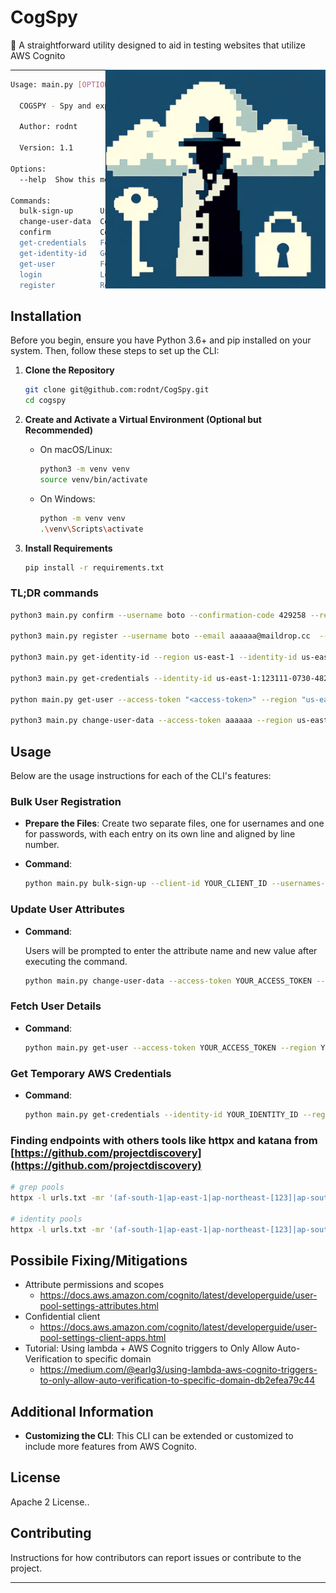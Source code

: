 # CogSpy

🔑 A straightforward utility designed to aid in testing websites that utilize AWS Cognito


<img align="right" src="cogspy.png" height="350" alt="cogpsy">

---

```bash
Usage: main.py [OPTIONS] COMMAND [ARGS]...

  COGSPY - Spy and exploit some aws cognito missconfigurations.

  Author: rodnt

  Version: 1.1

Options:
  --help  Show this message and exit.

Commands:
  bulk-sign-up      User enumeration OR DOS Bulk sign-up users from...
  change-user-data  Command to update user data in Amazon Cognito.
  confirm           Confirm a user's account with the provided...
  get-credentials   Fetch temporary AWS credentials for a given identity ID.
  get-identity-id   Generate an identity ID for the given identity pool.
  get-user          Fetch user details from Amazon Cognito using an...
  login             Log in a user using AWS Cognito.
  register          Register a new user in AWS Cognito.
```



## Installation

Before you begin, ensure you have Python 3.6+ and pip installed on your system. Then, follow these steps to set up the CLI:

1. **Clone the Repository**

   ```bash
   git clone git@github.com:rodnt/CogSpy.git
   cd cogspy
   ```

2. **Create and Activate a Virtual Environment (Optional but Recommended)**

   - On macOS/Linux:
     ```bash
     python3 -m venv venv
     source venv/bin/activate
     ```
   - On Windows:
     ```bash
     python -m venv venv
     .\venv\Scripts\activate
     ```

3. **Install Requirements**

   ```bash
   pip install -r requirements.txt
   ```

### TL;DR commands

```bash
python3 main.py confirm --username boto --confirmation-code 429258 --region us-east-1 --client-id 4t1231db5asd3jcrco5 # confirm user creation

python3 main.py register --username boto --email aaaaaa@maildrop.cc  --password Pentest --region us-east-1 --client-id 4tl12o1sa121125121212 # create user

python3 main.py get-identity-id --region us-east-1 --identity-id us-east-1:123111-0730-4829-9ee0-g123fs1a # get identity id

python3 main.py get-credentials --identity-id us-east-1:123111-0730-4829-9ee0-g123fs1a --region "us-east-1" # get temporary credentials

python main.py get-user --access-token "<access-token>" --region "us-east-1" # get user information tokens

python3 main.py change-user-data --access-token aaaaaa --region us-east-1 # change user data ( Attack cenario, update email attribute before verification )
```

## Usage

Below are the usage instructions for each of the CLI's features:

### Bulk User Registration

- **Prepare the Files**: Create two separate files, one for usernames and one for passwords, with each entry on its own line and aligned by line number.

- **Command**:
  
  ```bash
  python main.py bulk-sign-up --client-id YOUR_CLIENT_ID --usernames-file /path/to/usernames.txt --passwords-file /path/to/passwords.txt --region YOUR_AWS_REGION
  ```

### Update User Attributes

- **Command**:
  
  Users will be prompted to enter the attribute name and new value after executing the command.
  
  ```bash
  python main.py change-user-data --access-token YOUR_ACCESS_TOKEN --region YOUR_AWS_REGION
  ```

### Fetch User Details

- **Command**:
  
  ```bash
  python main.py get-user --access-token YOUR_ACCESS_TOKEN --region YOUR_AWS_REGION
  ```

### Get Temporary AWS Credentials

- **Command**:
  
  ```bash
  python main.py get-credentials --identity-id YOUR_IDENTITY_ID --region YOUR_AWS_REGION
  ```
### Finding endpoints with others tools like httpx and katana from [https://github.com/projectdiscovery](https://github.com/projectdiscovery)

```bash
# grep pools
httpx -l urls.txt -mr '(af-south-1|ap-east-1|ap-northeast-[123]|ap-south-[12]|ap-southeast-[1234]|ca-central-1|ca-west-1|cn-north-[1]|cn-northwest-1|eu-central-[12]|eu-north-1|eu-south-[12]|eu-west-[123]|il-central-1|me-central-1|me-south-1|sa-east-1|us-east-[12]|us-gov-east-1|us-gov-west-1|us-west-[12])_[a-zA-Z0-9]+'

# identity pools
httpx -l urls.txt -mr '(af-south-1|ap-east-1|ap-northeast-[123]|ap-south-[12]|ap-southeast-[1234]|ca-central-1|ca-west-1|cn-north-1|cn-northwest-1|eu-central-[12]|eu-north-1|eu-south-[12]|eu-west-[123]|il-central-1|me-central-1|me-south-1|sa-east-1|us-east-[12]|us-gov-east-1|us-gov-west-1|us-west-[12]):[a-f0-9]{8}-[a-f0-9]{4}-[a-f0-9]{4}-[a-f0-9]{4}-[a-f0-9]{12}'
```

## Possibile Fixing/Mitigations
- Attribute permissions and scopes
  - https://docs.aws.amazon.com/cognito/latest/developerguide/user-pool-settings-attributes.html
- Confidential client
  - https://docs.aws.amazon.com/cognito/latest/developerguide/user-pool-settings-client-apps.html
- Tutorial: Using lambda + AWS Cognito triggers to Only Allow Auto-Verification to specific domain
  - https://medium.com/@earlg3/using-lambda-aws-cognito-triggers-to-only-allow-auto-verification-to-specific-domain-db2efea79c44


## Additional Information

- **Customizing the CLI**: This CLI can be extended or customized to include more features from AWS Cognito.

## License

Apache 2 License.. 

## Contributing

Instructions for how contributors can report issues or contribute to the project.

---
